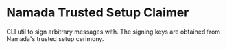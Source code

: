 # Namada Trusted Setup Claimer

CLI util to sign arbitrary messages with. The signing keys
are obtained from Namada's trusted setup cerimony.
